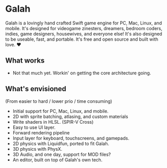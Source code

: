 # Galah
  
Galah is a lovingly hand crafted Swift game engine for PC, Mac, Linux, and mobile. It's designed for videogame zinesters, dreamers, bedroom coders, indies, game designers, housewives, and everyone else! It's also designed to be useable, fast, and portable. It's free and open source and built with love. ❤︎

## What works
  
- Not that much yet. Workin' on getting the core architecture going. 
  
## What's envisioned

(From easier to hard / lower prio / time consuming)

- Initial support for PC, Mac, Linux, and mobile. 
- 2D with sprite batching, atlasing, and custom materials
- Write shaders in HLSL. (SPIR-V Cross)
- Easy to use UI layer. 
- Forward rendering pipeline
- Input layer for keyboard, touchscreens, and gamepads. 
- 2D physics with Liquidfun, ported to fit Galah.
- 3D physics with PhysX. 
- 3D Audio, and one day, support for MOD files?
- An editor, built on top of Galah's own tech. 
  
